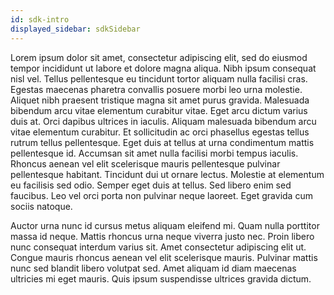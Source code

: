 ```yaml
---
id: sdk-intro
displayed_sidebar: sdkSidebar
---
```


Lorem ipsum dolor sit amet, consectetur adipiscing elit, sed do eiusmod tempor incididunt ut labore et dolore magna aliqua. Nibh ipsum consequat nisl vel. Tellus pellentesque eu tincidunt tortor aliquam nulla facilisi cras. Egestas maecenas pharetra convallis posuere morbi leo urna molestie. Aliquet nibh praesent tristique magna sit amet purus gravida. Malesuada bibendum arcu vitae elementum curabitur vitae. Eget arcu dictum varius duis at. Orci dapibus ultrices in iaculis. Aliquam malesuada bibendum arcu vitae elementum curabitur. Et sollicitudin ac orci phasellus egestas tellus rutrum tellus pellentesque. Eget duis at tellus at urna condimentum mattis pellentesque id. Accumsan sit amet nulla facilisi morbi tempus iaculis. Rhoncus aenean vel elit scelerisque mauris pellentesque pulvinar pellentesque habitant. Tincidunt dui ut ornare lectus. Molestie at elementum eu facilisis sed odio. Semper eget duis at tellus. Sed libero enim sed faucibus. Leo vel orci porta non pulvinar neque laoreet. Eget gravida cum sociis natoque.

Auctor urna nunc id cursus metus aliquam eleifend mi. Quam nulla porttitor massa id neque. Mattis rhoncus urna neque viverra justo nec. Proin libero nunc consequat interdum varius sit. Amet consectetur adipiscing elit ut. Congue mauris rhoncus aenean vel elit scelerisque mauris. Pulvinar mattis nunc sed blandit libero volutpat sed. Amet aliquam id diam maecenas ultricies mi eget mauris. Quis ipsum suspendisse ultrices gravida dictum.